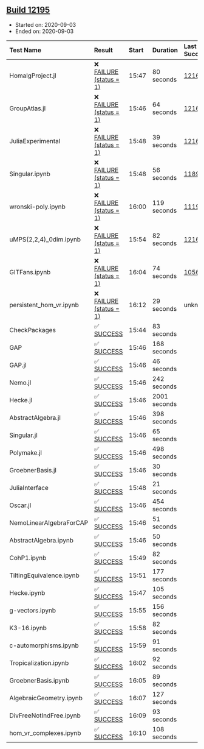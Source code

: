 ## [Build 12195](https://oscarci.mathematik.uni-kl.de/job/oscar/12195/)

* Started on: 2020-09-03
* Ended on: 2020-09-03

| Test Name    | Result | Start | Duration | Last Success | First Failure |
|:-------------|:-------|:------|:---------|:-------------|:--------------|
| HomalgProject.jl | ❌ [FAILURE (status = 1)](https://oscarci.mathematik.uni-kl.de/job/oscar/12195/artifact/logs/build-12195/HomalgProject.jl.log) | 15:47 | 80 seconds | [12167](https://oscarci.mathematik.uni-kl.de/job/oscar/12167/) | [12168](https://oscarci.mathematik.uni-kl.de/job/oscar/12168/) |
| GroupAtlas.jl | ❌ [FAILURE (status = 1)](https://oscarci.mathematik.uni-kl.de/job/oscar/12195/artifact/logs/build-12195/GroupAtlas.jl.log) | 15:46 | 64 seconds | [12167](https://oscarci.mathematik.uni-kl.de/job/oscar/12167/) | [12168](https://oscarci.mathematik.uni-kl.de/job/oscar/12168/) |
| JuliaExperimental | ❌ [FAILURE (status = 1)](https://oscarci.mathematik.uni-kl.de/job/oscar/12195/artifact/logs/build-12195/JuliaExperimental.log) | 15:48 | 39 seconds | [12167](https://oscarci.mathematik.uni-kl.de/job/oscar/12167/) | [12168](https://oscarci.mathematik.uni-kl.de/job/oscar/12168/) |
| Singular.ipynb | ❌ [FAILURE (status = 1)](https://oscarci.mathematik.uni-kl.de/job/oscar/12195/artifact/logs/build-12195/Singular.ipynb.log) | 15:48 | 56 seconds | [11893](https://oscarci.mathematik.uni-kl.de/job/oscar/11893/) | [11894](https://oscarci.mathematik.uni-kl.de/job/oscar/11894/) |
| wronski-poly.ipynb | ❌ [FAILURE (status = 1)](https://oscarci.mathematik.uni-kl.de/job/oscar/12195/artifact/logs/build-12195/wronski-poly.ipynb.log) | 16:00 | 119 seconds | [11192](https://oscarci.mathematik.uni-kl.de/job/oscar/11192/) | [11193](https://oscarci.mathematik.uni-kl.de/job/oscar/11193/) |
| uMPS(2,2,4)_0dim.ipynb | ❌ [FAILURE (status = 1)](https://oscarci.mathematik.uni-kl.de/job/oscar/12195/artifact/logs/build-12195/uMPS-2-2-4-_0dim.ipynb.log) | 15:54 | 82 seconds | [12167](https://oscarci.mathematik.uni-kl.de/job/oscar/12167/) | [12168](https://oscarci.mathematik.uni-kl.de/job/oscar/12168/) |
| GITFans.ipynb | ❌ [FAILURE (status = 1)](https://oscarci.mathematik.uni-kl.de/job/oscar/12195/artifact/logs/build-12195/GITFans.ipynb.log) | 16:04 | 74 seconds | [10566](https://oscarci.mathematik.uni-kl.de/job/oscar/10566/) | [10567](https://oscarci.mathematik.uni-kl.de/job/oscar/10567/) |
| persistent_hom_vr.ipynb | ❌ [FAILURE (status = 1)](https://oscarci.mathematik.uni-kl.de/job/oscar/12195/artifact/logs/build-12195/persistent_hom_vr.ipynb.log) | 16:12 | 29 seconds | unknown | unknown |
| CheckPackages | ✅ [SUCCESS](https://oscarci.mathematik.uni-kl.de/job/oscar/12195/artifact/logs/build-12195/CheckPackages.log) | 15:44 | 83 seconds |  |  |
| GAP | ✅ [SUCCESS](https://oscarci.mathematik.uni-kl.de/job/oscar/12195/artifact/logs/build-12195/GAP.log) | 15:46 | 168 seconds |  |  |
| GAP.jl | ✅ [SUCCESS](https://oscarci.mathematik.uni-kl.de/job/oscar/12195/artifact/logs/build-12195/GAP.jl.log) | 15:46 | 46 seconds |  |  |
| Nemo.jl | ✅ [SUCCESS](https://oscarci.mathematik.uni-kl.de/job/oscar/12195/artifact/logs/build-12195/Nemo.jl.log) | 15:46 | 242 seconds |  |  |
| Hecke.jl | ✅ [SUCCESS](https://oscarci.mathematik.uni-kl.de/job/oscar/12195/artifact/logs/build-12195/Hecke.jl.log) | 15:46 | 2001 seconds |  |  |
| AbstractAlgebra.jl | ✅ [SUCCESS](https://oscarci.mathematik.uni-kl.de/job/oscar/12195/artifact/logs/build-12195/AbstractAlgebra.jl.log) | 15:46 | 398 seconds |  |  |
| Singular.jl | ✅ [SUCCESS](https://oscarci.mathematik.uni-kl.de/job/oscar/12195/artifact/logs/build-12195/Singular.jl.log) | 15:46 | 65 seconds |  |  |
| Polymake.jl | ✅ [SUCCESS](https://oscarci.mathematik.uni-kl.de/job/oscar/12195/artifact/logs/build-12195/Polymake.jl.log) | 15:46 | 498 seconds |  |  |
| GroebnerBasis.jl | ✅ [SUCCESS](https://oscarci.mathematik.uni-kl.de/job/oscar/12195/artifact/logs/build-12195/GroebnerBasis.jl.log) | 15:46 | 30 seconds |  |  |
| JuliaInterface | ✅ [SUCCESS](https://oscarci.mathematik.uni-kl.de/job/oscar/12195/artifact/logs/build-12195/JuliaInterface.log) | 15:48 | 21 seconds |  |  |
| Oscar.jl | ✅ [SUCCESS](https://oscarci.mathematik.uni-kl.de/job/oscar/12195/artifact/logs/build-12195/Oscar.jl.log) | 15:46 | 454 seconds |  |  |
| NemoLinearAlgebraForCAP | ✅ [SUCCESS](https://oscarci.mathematik.uni-kl.de/job/oscar/12195/artifact/logs/build-12195/NemoLinearAlgebraForCAP.log) | 15:46 | 51 seconds |  |  |
| AbstractAlgebra.ipynb | ✅ [SUCCESS](https://oscarci.mathematik.uni-kl.de/job/oscar/12195/artifact/logs/build-12195/AbstractAlgebra.ipynb.log) | 15:46 | 50 seconds |  |  |
| CohP1.ipynb | ✅ [SUCCESS](https://oscarci.mathematik.uni-kl.de/job/oscar/12195/artifact/logs/build-12195/CohP1.ipynb.log) | 15:49 | 82 seconds |  |  |
| TiltingEquivalence.ipynb | ✅ [SUCCESS](https://oscarci.mathematik.uni-kl.de/job/oscar/12195/artifact/logs/build-12195/TiltingEquivalence.ipynb.log) | 15:51 | 177 seconds |  |  |
| Hecke.ipynb | ✅ [SUCCESS](https://oscarci.mathematik.uni-kl.de/job/oscar/12195/artifact/logs/build-12195/Hecke.ipynb.log) | 15:47 | 105 seconds |  |  |
| g-vectors.ipynb | ✅ [SUCCESS](https://oscarci.mathematik.uni-kl.de/job/oscar/12195/artifact/logs/build-12195/g-vectors.ipynb.log) | 15:55 | 156 seconds |  |  |
| K3-16.ipynb | ✅ [SUCCESS](https://oscarci.mathematik.uni-kl.de/job/oscar/12195/artifact/logs/build-12195/K3-16.ipynb.log) | 15:58 | 82 seconds |  |  |
| c-automorphisms.ipynb | ✅ [SUCCESS](https://oscarci.mathematik.uni-kl.de/job/oscar/12195/artifact/logs/build-12195/c-automorphisms.ipynb.log) | 15:59 | 91 seconds |  |  |
| Tropicalization.ipynb | ✅ [SUCCESS](https://oscarci.mathematik.uni-kl.de/job/oscar/12195/artifact/logs/build-12195/Tropicalization.ipynb.log) | 16:02 | 92 seconds |  |  |
| GroebnerBasis.ipynb | ✅ [SUCCESS](https://oscarci.mathematik.uni-kl.de/job/oscar/12195/artifact/logs/build-12195/GroebnerBasis.ipynb.log) | 16:05 | 89 seconds |  |  |
| AlgebraicGeometry.ipynb | ✅ [SUCCESS](https://oscarci.mathematik.uni-kl.de/job/oscar/12195/artifact/logs/build-12195/AlgebraicGeometry.ipynb.log) | 16:07 | 127 seconds |  |  |
| DivFreeNotIndFree.ipynb | ✅ [SUCCESS](https://oscarci.mathematik.uni-kl.de/job/oscar/12195/artifact/logs/build-12195/DivFreeNotIndFree.ipynb.log) | 16:09 | 93 seconds |  |  |
| hom_vr_complexes.ipynb | ✅ [SUCCESS](https://oscarci.mathematik.uni-kl.de/job/oscar/12195/artifact/logs/build-12195/hom_vr_complexes.ipynb.log) | 16:10 | 108 seconds |  |  |
